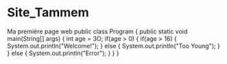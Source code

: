 # Site_Tammem
Ma première page web
public class Program {
    public static void main(String[] args) {
        int age = 3O;
        if(age > 0) {
            if(age > 16) {
                System.out.println("Welcome!");
            } else {
                System.out.println("Too Young");
            }
        } else {
            System.out.println("Error");
        }
    }
}
